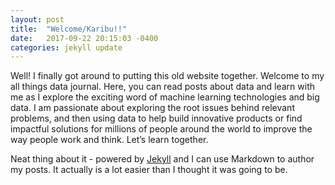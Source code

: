 ```yaml
---
layout: post
title:  "Welcome/Karibu!!"
date:   2017-09-22 20:15:03 -0400
categories: jekyll update
---
```

Well! I finally got around to putting this old website together. Welcome to my all things data journal.  Here, you can read posts about data and learn with me as I explore the exciting word of machine learning technologies and big data. I am passionate about exploring the root issues behind relevant problems, and then using data to help build innovative products or find impactful solutions for millions of people around the world to improve the way people work and think.  Let’s learn together.

Neat thing about it - powered by [Jekyll](http://jekyllrb.com) and I can use Markdown to author my posts.
It actually is a lot easier than I thought it was going to be.
